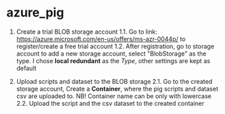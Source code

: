 # azure_pig

1. Create a trial BLOB storage account
1.1. Go to link: <https://azure.microsoft.com/en-us/offers/ms-azr-0044p/> to register/create a free trial account
1.2. After registration, go to storage account to add a new storage account, select "BlobStorage" as the type. I chose **local redundant** as the *Type*, other settings are kept as default

2. Upload scripts and dataset to the BLOB storage
2.1. Go to the created storage account, Create a **Container**, where the pig scripts and dataset csv are uploaded to. NB! Container name can be only with lowercase
2.2. Upload the script and the csv dataset to the created container 


